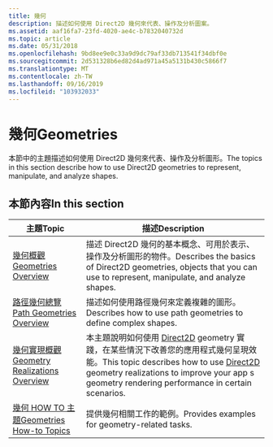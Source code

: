 ```yaml
---
title: 幾何
description: 描述如何使用 Direct2D 幾何來代表、操作及分析圖案。
ms.assetid: aaf16fa7-23fd-4020-ae4c-b7832040732d
ms.topic: article
ms.date: 05/31/2018
ms.openlocfilehash: 9bd8ee9e0c33a9d9dc79af33db713541f34dbf0e
ms.sourcegitcommit: 2d531328b6ed82d4ad971a45a5131b430c5866f7
ms.translationtype: MT
ms.contentlocale: zh-TW
ms.lasthandoff: 09/16/2019
ms.locfileid: "103932033"
---
```

# <a name="geometries"></a><span data-ttu-id="c55d8-103">幾何</span><span class="sxs-lookup"><span data-stu-id="c55d8-103">Geometries</span></span>

<span data-ttu-id="c55d8-104">本節中的主題描述如何使用 Direct2D 幾何來代表、操作及分析圖形。</span><span class="sxs-lookup"><span data-stu-id="c55d8-104">The topics in this section describe how to use Direct2D geometries to represent, manipulate, and analyze shapes.</span></span>

## <a name="in-this-section"></a><span data-ttu-id="c55d8-105">本節內容</span><span class="sxs-lookup"><span data-stu-id="c55d8-105">In this section</span></span>



| <span data-ttu-id="c55d8-106">主題</span><span class="sxs-lookup"><span data-stu-id="c55d8-106">Topic</span></span>                                                                           | <span data-ttu-id="c55d8-107">描述</span><span class="sxs-lookup"><span data-stu-id="c55d8-107">Description</span></span>                                                                                                                                                                  |
|---------------------------------------------------------------------------------|------------------------------------------------------------------------------------------------------------------------------------------------------------------------------|
| [<span data-ttu-id="c55d8-108">幾何概觀</span><span class="sxs-lookup"><span data-stu-id="c55d8-108">Geometries Overview</span></span>](direct2d-geometries-overview.md)<br/>              | <span data-ttu-id="c55d8-109">描述 Direct2D 幾何的基本概念、可用於表示、操作及分析圖形的物件。</span><span class="sxs-lookup"><span data-stu-id="c55d8-109">Describes the basics of Direct2D geometries, objects that you can use to represent, manipulate, and analyze shapes.</span></span><br/>                                               |
| [<span data-ttu-id="c55d8-110">路徑幾何總覽</span><span class="sxs-lookup"><span data-stu-id="c55d8-110">Path Geometries Overview</span></span>](path-geometries-overview.md)<br/>             | <span data-ttu-id="c55d8-111">描述如何使用路徑幾何來定義複雜的圖形。</span><span class="sxs-lookup"><span data-stu-id="c55d8-111">Describes how to use path geometries to define complex shapes.</span></span><br/>                                                                                                    |
| [<span data-ttu-id="c55d8-112">幾何實現概觀</span><span class="sxs-lookup"><span data-stu-id="c55d8-112">Geometry Realizations Overview</span></span>](geometry-realizations-overview.md)<br/> | <span data-ttu-id="c55d8-113">本主題說明如何使用 [Direct2D](direct2d-portal.md) geometry 實踐，在某些情況下改善您的應用程式幾何呈現效能。</span><span class="sxs-lookup"><span data-stu-id="c55d8-113">This topic describes how to use [Direct2D](direct2d-portal.md) geometry realizations to improve your app s geometry rendering performance in certain scenarios.</span></span> <br/> |
| [<span data-ttu-id="c55d8-114">幾何 HOW TO 主題</span><span class="sxs-lookup"><span data-stu-id="c55d8-114">Geometries How-to Topics</span></span>](geometries-how-to-topics.md)<br/>             | <span data-ttu-id="c55d8-115">提供幾何相關工作的範例。</span><span class="sxs-lookup"><span data-stu-id="c55d8-115">Provides examples for geometry-related tasks.</span></span><br/>                                                                                                                     |



 

 

 





